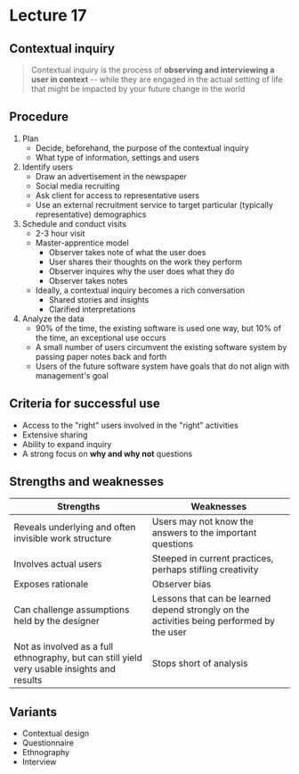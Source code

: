 # Lecture 17

## Contextual inquiry

> Contextual inquiry is the process of **observing and interviewing a user in context** -- while they are engaged in the actual setting of life that might be impacted by your future change in the world

## Procedure

1) Plan
    - Decide, beforehand, the purpose of the contextual inquiry
    - What type of information, settings and users
2) Identify users
    - Draw an advertisement in the newspaper
    - Social media recruiting
    - Ask client for access to representative users
    - Use an external recruitment service to target particular (typically representative) demographics
3) Schedule and conduct visits
    - 2-3 hour visit
    - Master-apprentice model
        - Observer takes note of what the user does
        - User shares their thoughts on the work they perform
        - Observer inquires why the user does what they do
        - Observer takes notes
    - Ideally, a contextual inquiry becomes a rich conversation
        - Shared stories and insights
        - Clarified interpretations
4) Analyze the data
    - 90% of the time, the existing software is used one way, but 10% of the time, an exceptional use occurs
    - A small number of users circumvent the existing software system by passing paper notes back and forth
    - Users of the future software system have goals that do not align with management's goal

## Criteria for successful use

- Access to the "right" users involved in the "right" activities
- Extensive sharing
- Ability to expand inquiry
- A strong focus on **why and why not** questions

## Strengths and weaknesses

| Strengths | Weaknesses |
| --------- | ---------- |
| Reveals underlying and often invisible work structure | Users may not know the answers to the important questions |
| Involves actual users | Steeped in current practices, perhaps stifling creativity |
| Exposes rationale | Observer bias |
| Can challenge assumptions held by the designer | Lessons that can be learned depend strongly on the activities being performed by the user |
| Not as involved as a full ethnography, but can still yield very usable insights and results | Stops short of analysis |

## Variants

- Contextual design
- Questionnaire
- Ethnography
- Interview